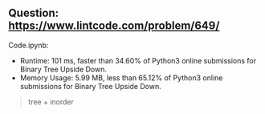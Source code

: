 ## Question: https://www.lintcode.com/problem/649/

Code.ipynb:
* Runtime: 101 ms, faster than 34.60% of Python3 online submissions for Binary Tree Upside Down.
* Memory Usage: 5.99 MB, less than 65.12% of Python3 online submissions for Binary Tree Upside Down.
> tree + inorder
